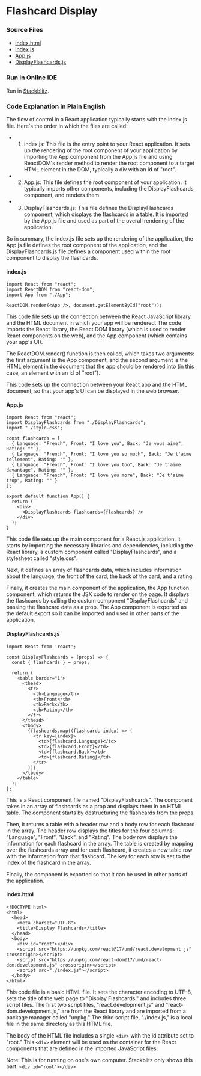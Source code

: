 # Flashcard Display


### Source Files

- [index.html](https://github.com/jonfernq/React-Flashcards/blob/main/DisplayFlashcards/index.html)
- [index.js](https://github.com/jonfernq/React-Flashcards/blob/main/DisplayFlashcards/index.js)
- [App.js](https://github.com/jonfernq/React-Flashcards/blob/main/DisplayFlashcards/App.js)
- [DisplayFlashcards.js](https://github.com/jonfernq/React-Flashcards/blob/main/DisplayFlashcards/DisplayFlashcards.js)

### Run in Online IDE

Run in [Stackblitz](https://stackblitz.com/edit/react-zcmx57?file=src%2FApp.js).

### Code Explanation in Plain English

The flow of control in a React application typically starts with the index.js file. Here's the order in which the files are called:

- 1. index.js: This file is the entry point to your React application. It sets up the rendering of the root component of your application by importing the App component from the App.js file and using ReactDOM's render method to render the root component to a target HTML element in the DOM, typically a div with an id of "root".

- 2. App.js: This file defines the root component of your application. It typically imports other components, including the DisplayFlashcards component, and renders them.

- 3. DisplayFlashcards.js: This file defines the DisplayFlashcards component, which displays the flashcards in a table. It is imported by the App.js file and used as part of the overall rendering of the application.

So in summary, the index.js file sets up the rendering of the application, the App.js file defines the root component of the application, and the DisplayFlashcards.js file defines a component used within the root component to display the flashcards.


#### index.js

```
import React from "react";
import ReactDOM from "react-dom";
import App from "./App";

ReactDOM.render(<App />, document.getElementById("root"));
```
This code file sets up the connection between the React JavaScript library and the HTML document in which your app will be rendered. The code imports the React library, the React DOM library (which is used to render React components on the web), and the App component (which contains your app's UI).

The ReactDOM.render() function is then called, which takes two arguments: the first argument is the App component, and the second argument is the HTML element in the document that the app should be rendered into (in this case, an element with an id of "root").

This code sets up the connection between your React app and the HTML document, so that your app's UI can be displayed in the web browser.


#### App.js

```
import React from "react";
import DisplayFlashcards from "./DisplayFlashcards";
import "./style.css";

const flashcards = [
  { Language: "French", Front: "I love you", Back: "Je vous aime", Rating: "" },
  { Language: "French", Front: "I love you so much", Back: "Je t'aime tellement", Rating: "" },
  { Language: "French", Front: "I love you too", Back: "Je t'aime davantage", Rating: "" },
  { Language: "French", Front: "I love you more", Back: "Je t'aime trop", Rating: "" }
];

export default function App() {
  return (
    <div>
      <DisplayFlashcards flashcards={flashcards} />
    </div>
  );
}
```

This code file sets up the main component for a React.js application. It starts by importing the necessary libraries and dependencies, including the React library, a custom component called "DisplayFlashcards", and a stylesheet called "style.css".

Next, it defines an array of flashcards data, which includes information about the language, the front of the card, the back of the card, and a rating.

Finally, it creates the main component of the application, the App function component, which returns the JSX code to render on the page. It displays the flashcards by calling the custom component "DisplayFlashcards" and passing the flashcard data as a prop. The App component is exported as the default export so it can be imported and used in other parts of the application.

#### DisplayFlashcards.js 


```
import React from 'react';

const DisplayFlashcards = (props) => {
  const { flashcards } = props;

  return (
    <table border="1">
      <thead>
        <tr>
          <th>Language</th>
          <th>Front</th>
          <th>Back</th>
          <th>Rating</th>
        </tr>
      </thead>
      <tbody>
        {flashcards.map((flashcard, index) => (
          <tr key={index}>
            <td>{flashcard.Language}</td>
            <td>{flashcard.Front}</td>
            <td>{flashcard.Back}</td>
            <td>{flashcard.Rating}</td>
          </tr>
        ))}
      </tbody>
    </table>
  );
};
```

This is a React component file named "DisplayFlashcards". The component takes in an array of flashcards as a prop and displays them in an HTML table. The component starts by destructuring the flashcards from the props.

Then, it returns a table with a header row and a body row for each flashcard in the array. The header row displays the titles for the four columns: "Language", "Front", "Back", and "Rating". The body row displays the information for each flashcard in the array. The table is created by mapping over the flashcards array and for each flashcard, it creates a new table row with the information from that flashcard. The key for each row is set to the index of the flashcard in the array.

Finally, the component is exported so that it can be used in other parts of the application.

#### index.html

```
<!DOCTYPE html>
<html>
  <head>
    <meta charset="UTF-8">
    <title>Display Flashcards</title>
  </head>
  <body>
    <div id="root"></div>
    <script src="https://unpkg.com/react@17/umd/react.development.js" crossorigin></script>
    <script src="https://unpkg.com/react-dom@17/umd/react-dom.development.js" crossorigin></script>
    <script src="./index.js"></script>
  </body>
</html>
```

This code file is a basic HTML file. It sets the character encoding to UTF-8, sets the title of the web page to "Display Flashcards," and includes three script files. The first two script files, "react.development.js" and "react-dom.development.js," are from the React library and are imported from a package manager called "unpkg." The third script file, "./index.js," is a local file in the same directory as this HTML file.

The body of the HTML file includes a single `<div>` with the id attribute set to "root." This `<div>` element will be used as the container for the React components that are defined in the imported JavaScript files.

Note: This is for running on one's own computer. Stackblitz only shows this part: `<div id="root"></div>`


